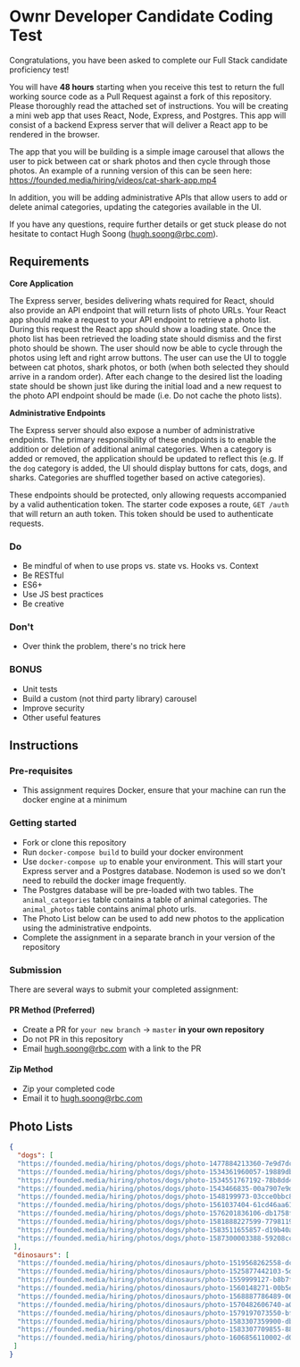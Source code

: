 # Ownr Developer Candidate Coding Test

Congratulations, you have been asked to complete our Full Stack candidate proficiency test! 

You will have **48 hours** starting when you receive this test to return the full working source code as a Pull Request against a fork of this repository. Please thoroughly read the attached set of instructions. You will be creating a mini web app that uses React, Node, Express, and Postgres. This app will consist of a backend Express server that will deliver a React app to be rendered in the browser. 

The app that you will be building is a simple image carousel that allows the user to pick between cat or shark photos and then cycle through those photos. An example of a running version of this can be seen here:
https://founded.media/hiring/videos/cat-shark-app.mp4

In addition, you will be adding administrative APIs that allow users to add or delete animal categories, updating the categories available in the UI. 

If you have any questions, require further details or get stuck please do not hesitate to contact Hugh Soong (hugh.soong@rbc.com).

## Requirements

**Core Application**

The Express server, besides delivering whats required for React, should also provide an API endpoint that will return lists of photo URLs. Your React app should make a request to your API endpoint to retrieve a photo list. During this request the React app should show a loading state. Once the photo list has been retrieved the loading state should dismiss and the first photo should be shown. The user should now be able to cycle through the photos using left and right arrow buttons. The user can use the UI to toggle between cat photos, shark photos, or both (when both selected they should arrive in a random order). After each change to the desired list the loading state should be shown just like during the initial load and a new request to the photo API endpoint should be made (i.e. Do not cache the photo lists).

**Administrative Endpoints**

The Express server should also expose a number of administrative endpoints. The primary responsibility of these endpoints is to enable the addition or deletion of additional animal categories. When a category is added or removed, the application should be updated to reflect this (e.g. If the `dog` category is added, the UI should display buttons for cats, dogs, and sharks. Categories are shuffled together based on active categories).

These endpoints should be protected, only allowing requests accompanied by a valid authentication token. The starter code exposes a route, `GET /auth` that will return an auth token. This token should be used to authenticate requests. 

### Do

- Be mindful of when to use props vs. state vs. Hooks vs. Context
- Be RESTful
- ES6+
- Use JS best practices
- Be creative

### Don't

- Over think the problem, there's no trick here

### BONUS

- Unit tests
- Build a custom (not third party library) carousel
- Improve security
- Other useful features

## Instructions

### Pre-requisites
- This assignment requires Docker, ensure that your machine can run the docker engine at a minimum
### Getting started

- Fork or clone this repository
- Run `docker-compose build` to build your docker environment
- Use `docker-compose up` to enable your environment. This will start your Express server and a Postgres database. Nodemon is used so we don't need to rebuild the docker image frequently.
- The Postgres database will be pre-loaded with two tables. The `animal_categories` table contains a table of animal categories. The `animal_photos` table contains animal photo urls.
- The Photo List below can be used to add new photos to the application using the administrative endpoints. 
- Complete the assignment in a separate branch in your version of the repository

### Submission
There are several ways to submit your completed assignment:

#### PR Method (Preferred)
- Create a PR for `your new branch` -> `master` **in your own repository**
- Do not PR in this repository
- Email hugh.soong@rbc.com with a link to the PR

#### Zip Method
- Zip your completed code
- Email it to hugh.soong@rbc.com

## Photo Lists

```json
{ 
  "dogs": [
  "https://founded.media/hiring/photos/dogs/photo-1477884213360-7e9d7dcc1e48.jpeg",
  "https://founded.media/hiring/photos/dogs/photo-1534361960057-19889db9621e.jpeg",
  "https://founded.media/hiring/photos/dogs/photo-1534551767192-78b8dd45b51b.jpeg",
  "https://founded.media/hiring/photos/dogs/photo-1543466835-00a7907e9de1.jpeg",
  "https://founded.media/hiring/photos/dogs/photo-1548199973-03cce0bbc87b.jpeg",
  "https://founded.media/hiring/photos/dogs/photo-1561037404-61cd46aa615b.jpeg",
  "https://founded.media/hiring/photos/dogs/photo-1576201836106-db1758fd1c97.jpeg",
  "https://founded.media/hiring/photos/dogs/photo-1581888227599-779811939961.jpeg",
  "https://founded.media/hiring/photos/dogs/photo-1583511655857-d19b40a7a54e.jpeg",
  "https://founded.media/hiring/photos/dogs/photo-1587300003388-59208cc962cb.jpeg",
 ],
 "dinosaurs": [
  "https://founded.media/hiring/photos/dinosaurs/photo-1519568262558-dc4b87dd85ca.jpeg",
  "https://founded.media/hiring/photos/dinosaurs/photo-1525877442103-5ddb2089b2bb.jpeg",
  "https://founded.media/hiring/photos/dinosaurs/photo-1559999127-b8b7f927dab8.jpeg",
  "https://founded.media/hiring/photos/dinosaurs/photo-1560148271-00b5e5850812.jpeg",
  "https://founded.media/hiring/photos/dinosaurs/photo-1568887786489-0662e7f51aab.jpeg",
  "https://founded.media/hiring/photos/dinosaurs/photo-1570482606740-a0b0baa0e58d.jpeg",
  "https://founded.media/hiring/photos/dinosaurs/photo-1579197073550-bf44b469a6fe.jpeg",
  "https://founded.media/hiring/photos/dinosaurs/photo-1583307359900-dbefeb18e3cc.jpeg",
  "https://founded.media/hiring/photos/dinosaurs/photo-1583307709855-88a955597645.jpeg",
  "https://founded.media/hiring/photos/dinosaurs/photo-1606856110002-d0991ce78250.jpeg"
 ]
}
```
